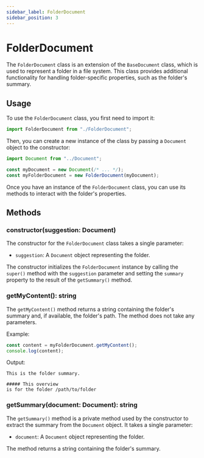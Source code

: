```yaml
---
sidebar_label: FolderDocument
sidebar_position: 3
---
```

# FolderDocument

The `FolderDocument` class is an extension of the `BaseDocument` class, which is used to represent a folder in a file system. This class provides additional functionality for handling folder-specific properties, such as the folder's summary.

## Usage

To use the `FolderDocument` class, you first need to import it:

```javascript
import FolderDocument from "./FolderDocument";
```

Then, you can create a new instance of the class by passing a `Document` object to the constructor:

```javascript
import Document from "../Document";

const myDocument = new Document(/* ... */);
const myFolderDocument = new FolderDocument(myDocument);
```

Once you have an instance of the `FolderDocument` class, you can use its methods to interact with the folder's properties.

## Methods

### constructor(suggestion: Document)

The constructor for the `FolderDocument` class takes a single parameter:

- `suggestion`: A `Document` object representing the folder.

The constructor initializes the `FolderDocument` instance by calling the `super()` method with the `suggestion` parameter and setting the `summary` property to the result of the `getSummary()` method.

### getMyContent(): string

The `getMyContent()` method returns a string containing the folder's summary and, if available, the folder's path. The method does not take any parameters.

Example:

```javascript
const content = myFolderDocument.getMyContent();
console.log(content);
```

Output:

```
This is the folder summary.

##### This overview
is for the folder /path/to/folder
```

### getSummary(document: Document): string

The `getSummary()` method is a private method used by the constructor to extract the summary from the `Document` object. It takes a single parameter:

- `document`: A `Document` object representing the folder.

The method returns a string containing the folder's summary.